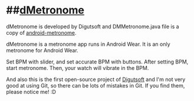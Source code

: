 ##[dMetronome](http://www.digutsoft.com/apps/product.php?id=metronome)
==========
dMetronome is developed by Digutsoft and DMMetronome.java file is a copy of [android-metronome](https://code.google.com/p/android-metronome/source/browse/trunk/src/org/coolfrood/mytronome/TickPlayer.java).

dMetronome is a metronome app runs in Android Wear.
It is an only metronome for Android Wear.

Set BPM with slider, and set accurate BPM with buttons.
After setting BPM, start metronome. Then, your watch will vibrate in the BPM.

And also this is the first open-source project of [Digutsoft](http://www.digutsoft.com) and I'm not very good at using Git, so there can be lots of mistakes in Git. If you find them, please notice me! :D
